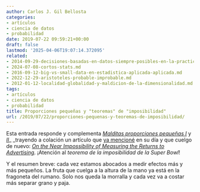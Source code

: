 ```yaml
---
author: Carlos J. Gil Bellosta
categories:
- artículos
- ciencia de datos
- probabilidad
date: 2019-07-22 09:59:21+00:00
draft: false
lastmod: '2025-04-06T19:07:14.372095'
related:
- 2014-09-29-decisiones-basadas-en-datos-siempre-posibles-en-la-practica.md
- 2024-07-08-cortos-stats.md
- 2016-09-12-big-vs-small-data-en-estadistica-aplicada-aplicada.md
- 2022-12-29-aristoteles-probable-improbable.md
- 2012-01-12-localidad-globalidad-y-maldicion-de-la-dimensionalidad.md
tags:
- artículos
- ciencia de datos
- probabilidad
title: Proporciones pequeñas y "teoremas" de "imposibilidad"
url: /2019/07/22/proporciones-pequenas-y-teoremas-de-imposibilidad/
---
```


Esta entrada responde y complementa [_Malditas proporciones pequeñas I_](https://muestrear-no-es-pecado.netlify.com/2019/06/24/malditas-proporciones-peque%C3%B1as-i/) y [_II_](https://muestrear-no-es-pecado.netlify.com/2019/06/25/malditas-proporciones-peque%C3%B1as-ii/)_ _trayendo a colación un artículo que [ya mencioné](https://datanalytics.com/2014/09/29/decisiones-basadas-en-datos-siempre-posibles-en-la-practica/) en su día y que cuelgo de nuevo: _[On the Near Impossibility of Measuring the Returns to Advertising](https://www.aeaweb.org/conference/2014/retrieve.php?pdfid=985)_. ¡Atención al _teorema de la imposibilidad de la Super Bowl_!

Y el resumen breve: cada vez estamos abocados a medir efectos más y más pequeños. La fruta que cuelga a la altura de la mano ya está en la fragoneta del rumano. Solo nos queda la morralla y cada vez va a costar más separar grano y paja.